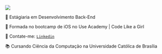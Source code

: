<img src="https://i.imgur.com/e1RNm7g.gif">

📲 Estágiaria em Desenvolvimento Back-End

💙 Formada no bootcamp de iOS no Use Academy | Code Like a Girl 

💌 Contate-me: [ `Linkedin`](https://www.linkedin.com/in/juliateles22/ " `Linkedin`")

📚 Cursando Ciência da Computação na Universidade Católica de Brasília

